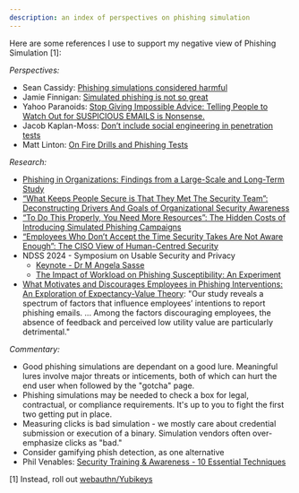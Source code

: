 ```yaml
---
description: an index of perspectives on phishing simulation
---
```


Here are some references I use to support my negative view of Phishing Simulation [1]:


_Perspectives:_  

* Sean Cassidy: [Phishing simulations considered harmful](https://www.seancassidy.me/phishing-simulations-considered-harmful.html)
* Jamie Finnigan: [Simulated phishing is not so great](https://chair6.net/simulated-phishing-is-not-so-great.html)
* Yahoo Paranoids: [Stop Giving Impossible Advice: Telling People to Watch Out for SUSPICIOUS EMAILS is Nonsense.](https://www.yahooinc.com/paranoids/stop-giving-impossible-advice-telling-people-to-watch-out-for-suspicious-emails-is-nonsense)
* Jacob Kaplan-Moss: [Don’t include social engineering in penetration tests](https://jacobian.org/2017/jun/27/social-engineering-pentests/)
* Matt Linton: [On Fire Drills and Phishing Tests](https://security.googleblog.com/2024/05/on-fire-drills-and-phishing-tests.html)

_Research:_   

* [Phishing in Organizations: Findings from a Large-Scale and Long-Term Study](https://arxiv.org/pdf/2112.07498.pdf)
* [“What Keeps People Secure is That They Met The Security Team”: Deconstructing Drivers And Goals of Organizational Security Awareness](https://arxiv.org/pdf/2404.18365)
* [“To Do This Properly, You Need More Resources”: The Hidden Costs of Introducing Simulated Phishing Campaigns](https://www.usenix.org/system/files/usenixsecurity23-brunken.pdf)
* [“Employees Who Don’t Accept the Time Security Takes Are Not Aware Enough”: The CISO View of Human-Centred Security](https://www.usenix.org/system/files/usenixsecurity23-hielscher.pdf)
* NDSS 2024 - Symposium on Usable Security and Privacy
    * [Keynote - Dr M Angela Sasse](https://youtu.be/XFeZvQuRWGk?si=34fp21Ja_tR9oCoH&t=1463)
    * [The Impact of Workload on Phishing Susceptibility: An Experiment](https://www.ndss-symposium.org/wp-content/uploads/usec2024-24-paper.pdf)
* [What Motivates and Discourages Employees in Phishing Interventions: An Exploration of Expectancy-Value Theory](https://www.usenix.org/system/files/soups2024-chen.pdf): "Our study reveals a spectrum of factors that influence employees’ intentions to report phishing emails. ... Among the factors discouraging employees, the absence of feedback and perceived low utility value are particularly detrimental."

_Commentary:_  

* Good phishing simulations are dependant on a good lure. Meaningful lures involve major threats or inticements, both of which can hurt the end user when followed by the "gotcha" page.  
* Phishing simulations may be needed to check a box for legal, contractual, or compliance requirements. It's up to you to fight the first two getting put in place.  
* Measuring clicks is bad simulation - we mostly care about credential submission or execution of a binary. Simulation vendors often over-emphasize clicks as "bad."  
* Consider gamifying phish detection, as one alternative  
* Phil Venables: [Security Training & Awareness - 10 Essential Techniques](https://www.philvenables.com/post/security-training-awareness-10-essential-techniques)

[1] Instead, roll out [webauthn/Yubikeys](deploying-webauthn.md)
